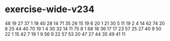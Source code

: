 # exercise-wide-v234
48
19
27
37
1
18
40
28
14
71
35
26
15
19
6
20
1
21
30
5
11
19
2
4
14
62
74
20
8
25
44
40
70
19
1
4
30
32
14
11
75
8
1
68
18
36
17
17
23
57
25
27
40
9
50
22
1
15
42
7
19
1
9
56
9
22
57
53
20
47
27
44
35
49
41
11
